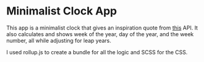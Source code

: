 # Minimalist Clock App
This app is a minimalist clock that gives an inspiration quote from [this](https://type.fit/api/quotes) API. It also calculates and shows week of the year, day of the year, and the week number, all while adjusting for leap years.


I used rollup.js to create a bundle for all the logic and SCSS for the CSS.